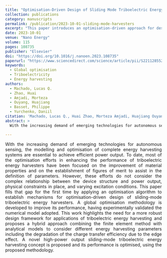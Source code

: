 ```yaml
---
title: "Optimisation-Driven Design of Sliding Mode Triboelectric Energy Harvesters"
collection: publications
category: manuscripts
permalink: /publication/2023-10-01-sliding-mode-harvesters
excerpt: "This paper introduces an optimisation-driven approach for designing sliding-mode triboelectric energy harvesters, integrating numerical and experimental methodologies to enhance power output efficiency."
date: 2023-10-01
venue: "Nano Energy"
volume: 115
pages: 108735
publisher: "Elsevier"
doi: "https://doi.org/10.1016/j.nanoen.2023.108735"
paperurl: "https://www.sciencedirect.com/science/article/pii/S2211285523005724"
keywords: 
  - Global optimisation
  - Triboelectricity
  - Energy harvesting
authors: 
  - Machado, Lucas Q.
  - Zhao, Huai
  - Amjadi, Morteza
  - Ouyang, Huajiang
  - Basset, Philippe
  - Yurchenko, Daniil
citation: 'Machado, Lucas Q., Huai Zhao, Morteza Amjadi, Huajiang Ouyang, Philippe Basset, Daniil Yurchenko. (2023). "Optimisation-Driven Design of Sliding Mode Triboelectric Energy Harvesters." <i>Nano Energy</i>. Vol. 115, 108735. https://doi.org/10.1016/j.nanoen.2023.108735.'
abstract: >
  With the increasing demand of emerging technologies for autonomous sensing, the modelling and optimisation of complete energy harvesting systems are essential to achieve efficient power output. To date, most of the optimisation efforts in enhancing the performance of triboelectric energy harvesters have been focused on the improvement of material properties and on the establishment of figures of merit to assist in the definition of parameters. However, these efforts do not consider the complex relationship between the device structure and power output, physical constraints in place, and varying excitation conditions. This paper fills that gap for the first time by applying an optimisation algorithm to establish mechanisms for optimisation-driven design of sliding-mode triboelectric energy harvesters. A global optimisation methodology is developed to improve its performance, having experimentally validated the numerical model adopted. This work highlights the need for a more robust design framework for applications of triboelectric energy harvesting and proposes a hybrid approach combining the finite element method with analytical models to consider different energy harvesting parameters including the degradation of the charge transfer efficiency due to the edge effect. A novel high-power output sliding-mode triboelectric energy harvesting concept is proposed and its performance is optimised, using the proposed methodology.

---
```


<div style="text-align: justify;">
 With the increasing demand of emerging technologies for autonomous sensing, the modelling and optimisation of complete energy harvesting systems are essential to achieve efficient power output. To date, most of the optimisation efforts in enhancing the performance of triboelectric energy harvesters have been focused on the improvement of material properties and on the establishment of figures of merit to assist in the definition of parameters. However, these efforts do not consider the complex relationship between the device structure and power output, physical constraints in place, and varying excitation conditions. This paper fills that gap for the first time by applying an optimisation algorithm to establish mechanisms for optimisation-driven design of sliding-mode triboelectric energy harvesters. A global optimisation methodology is developed to improve its performance, having experimentally validated the numerical model adopted. This work highlights the need for a more robust design framework for applications of triboelectric energy harvesting and proposes a hybrid approach combining the finite element method with analytical models to consider different energy harvesting parameters including the degradation of the charge transfer efficiency due to the edge effect. A novel high-power output sliding-mode triboelectric energy harvesting concept is proposed and its performance is optimised, using the proposed methodology.
</div>